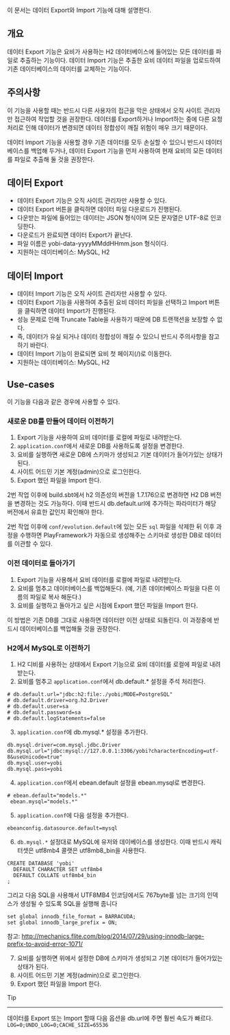 이 문서는 데이터 Export와 Import 기능에 대해 설명한다.

개요
---

데이터 Export 기능은 요비가 사용하는 H2 데이터베이스에 들어있는 모든 데이터를 파일로 추출하는 기능이다.
데이터 Import 기능은 추출한 요비 데이터 파일을 업로드하여 기존 데이터베이스의 데이터를 교체하는 기능이다.

주의사항
------

이 기능을 사용할 때는 반드시 다른 사용자의 접근을 막은 상태에서 오직 사이트 관리자만 접근하여 작업할 것을 권장한다.
데이터를 Export하거나 Import하는 중에 다른 요청 처리로 인해 데이터가 변경되면 데이터 정합성이 깨질 위험이 매우 크기 때문이다.

데이터 Import 기능을 사용할 경우 기존 데이터를 모두 손실할 수 있으니 반드시 데이터베이스를 백업해 두거나, 
데이터 Export 기능을 먼저 사용하여 현재 요비의 모든 데이터를 파일로 추출해 둘 것을 권장한다. 

데이터 Export
-------------

* 데이터 Export 기능은 오직 사이트 관리자만 사용할 수 있다.
* 데이터 Export 버튼을 클릭하면 데이터 파일 다운로드가 진행된다.
* 다운받는 파일에 들어있는 데이터는 JSON 형식이며 모든 문자열은 UTF-8로 인코딩한다.
* 다운로드가 완료되면 데이터 Export가 끝난다.
* 파일 이름은 yobi-data-yyyyMMddHHmm.json 형식이다.
* 지원하는 데이터베이스: MySQL, H2

데이터 Import
-----------------

* 데이터 Import 기능은 오직 사이트 관리자만 사용할 수 있다.
* 데이터 Export 기능을 사용하여 추출된 요비 데이터 파일을 선택하고 Import 버튼을 클릭하면 데이터 Import가 진행된다.
* 성능 문제로 인해 Truncate Table을 사용하기 때문에 DB 트랜잭션을 보장할 수 없다.
 * 즉, 데이터가 유실 되거나 데이터 정합성이 깨질 수 있으니 반드시 주의사항을 참고하기 바란다.
* 데이터 Import 기능이 완료되면 요비 첫 페이지(/)로 이동한다.
* 지원하는 데이터베이스: MySQL, H2

Use-cases
--------

이 기능을 다음과 같은 경우에 사용할 수 있다. 

### 새로운 DB를 만들어 데이터 이전하기
1. Export 기능을 사용하여 요비 데이터를 로컬에 파일로 내려받는다.
2. `application.conf`에서 새로운 DB를 사용하도록 설정을 변경한다.
3. 요비를 실행하면 새로운 DB에 스키마가 생성되고 기본 데이터가 들어가있는 상태가 된다.
4. 사이트 어드민 기본 계정(admin)으로 로그인한다.
5. Export 했던 파일을 Import 한다.

2번 작업 이후에 build.sbt에서 h2 의존성의 버전을 1.7.176으로 변경하면 H2 DB 버전을 변경하는 것도 가능하다.
이때 반드시 db.default.url에 추가하는 파라미터가 해당 버전에서 유효한 값인지 확인해야 한다.

2번 작업 이후에 `conf/evolution.default`에 있는 모든 `sql` 파일을 삭제한 뒤 이후 과정을 수행하면
PlayFramework가 자동으로 생성해주는 스키마로 생성한 DB로 데이터를 이관할 수 있다.

### 이전 데이터로 돌아가기
1. Export 기능을 사용해서 요비 데이터를 로컬에 파일로 내려받는다.
2. 요비를 멈추고 데이터베이스를 백업해둔다. (예, 기존 데이터베이스 파일을 다른 이름의 파일로 복사 해둔다.)
3. 요비를 실행하고 돌아가고 싶은 시점에 Export 했던 파일을 Import 한다.

이 방법은 기존 DB를 그대로 사용하면 데이터만 이전 상태로 되돌린다.
이 과정중에 반드시 데이터베이스를 백업해둘 것을 권장한다.

### H2에서 MySQL로 이전하기
1. H2 디비를 사용하는 상태에서 Export 기능으로 요비 데이터를 로컬에 파일로 내려받는다.
2. 요비를 멈추고 `application.conf`에서 db.default.* 설정을 주석 처리한다.

```
# db.default.url="jdbc:h2:file:./yobi;MODE=PostgreSQL"
# db.default.driver=org.h2.Driver
# db.default.user=sa
# db.default.password=sa
# db.default.logStatements=false
```

3. `application.conf`에 db.mysql.* 설정을 추가한다.

```
db.mysql.driver=com.mysql.jdbc.Driver
db.mysql.url="jdbc:mysql://127.0.0.1:3306/yobi?characterEncoding=utf-8&useUnicode=true"
db.mysql.user=yobi
db.mysql.pass=yobi
```

4. `application.conf`에서 ebean.default 설정을 ebean.mysql로 변경한다. 

```
# ebean.default="models.*"
 ebean.mysql="models.*"
```

5. `application.conf`에 다음 설정을 추가한다.

```
ebeanconfig.datasource.default=mysql
```

6. `db.mysql.*` 설정대로 MySQL에 유저와 데이베이스를 생성한다. 이때 반드시 캐릭터셋은 utf8mb4 콜랫은 utf8mb8_bin을 사용한다.

```
CREATE DATABASE 'yobi'
  DEFAULT CHARACTER SET utf8mb4
  DEFAULT COLLATE utf8mb4_bin
;
```

그리고 다음 SQL을 사용해서 UTF8MB4 인코딩에서도 767byte를 넘는 크기의 인덱스가 생성될 수 있도록 SQL을 실행해 줍니다

```
set global innodb_file_format = BARRACUDA;
set global innodb_large_prefix = ON;
```

참고: http://mechanics.flite.com/blog/2014/07/29/using-innodb-large-prefix-to-avoid-error-1071/

7. 요비를 실행하면 위에서 설정한 DB에 스키마가 생성되고 기본 데이터가 들어가있는 상태가 된다.
8. 사이트 어드민 기본 계정(admin)으로 로그인한다.
9. Export 했던 파일을 Import 한다.

Tip
___

데이터를 Export 또는 Import 할때 다음 옵션을 db.url에 주면 훨씬 속도가 빠르다.
`LOG=0;UNDO_LOG=0;CACHE_SIZE=65536`

